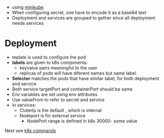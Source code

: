 - using [minikube](https://minikube.sigs.k8s.io/docs/)
- When configuring secret, one have to encode it as a base64 text
- Deployment and services are grouped to gether since all deployment needs  services
# Deployment
- teplate is used to configure the pod
- **labels** are given to k8s components:
	- keyvalue pairs meaningful to the user
	- replicas of pods will have diferent names but same label.
- **Selector** matches the pods that have similar label, for both deployment and service
- Both service targetPort and containerPort should be same
- Env variables are set using env attributes
- Use valueFrom to refer to secret and service
- In services:
	- CluterIp is the default , which is internal
	- Nodeport is for external service
		- NodePort range is defined in k8s 30000- some value

Next see [k8s commands](k8s%20commands.md) 